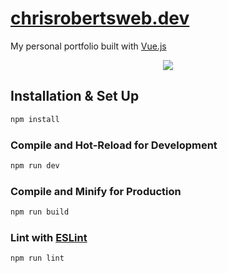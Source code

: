 # [chrisrobertsweb.dev](https://chrisrobertsweb.dev/)

My personal portfolio built with [Vue.js](https://vuejs.org/)

<p align="center">
  <img src="https://assets.chrisrobertsweb.dev/github/crweb.webp">
</p>

## Installation & Set Up

```sh
npm install
```

### Compile and Hot-Reload for Development

```sh
npm run dev
```

### Compile and Minify for Production

```sh
npm run build
```

### Lint with [ESLint](https://eslint.org/)

```sh
npm run lint
```
